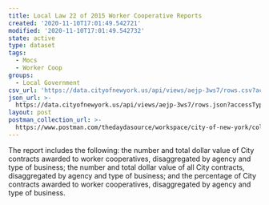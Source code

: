 ```yaml
---
title: Local Law 22 of 2015 Worker Cooperative Reports
created: '2020-11-10T17:01:49.542721'
modified: '2020-11-10T17:01:49.542732'
state: active
type: dataset
tags:
  - Mocs
  - Worker Coop
groups:
  - Local Government
csv_url: 'https://data.cityofnewyork.us/api/views/aejp-3ws7/rows.csv?accessType=DOWNLOAD'
json_url: >-
  https://data.cityofnewyork.us/api/views/aejp-3ws7/rows.json?accessType=DOWNLOAD
layout: post
postman_collection_url: >-
  https://www.postman.com/thedaydasource/workspace/city-of-new-york/collection/15909983-1294950c-9bfe-43fe-a74b-18ea4bfad8cc
---
```

The report includes the following: the number and total dollar value of City contracts awarded to worker cooperatives, disaggregated by agency and type of business; the number and total dollar value of all City contracts, disaggregated by agency and type of business; and the percentage of City contracts awarded to worker cooperatives, disaggregated by agency and type of business.
